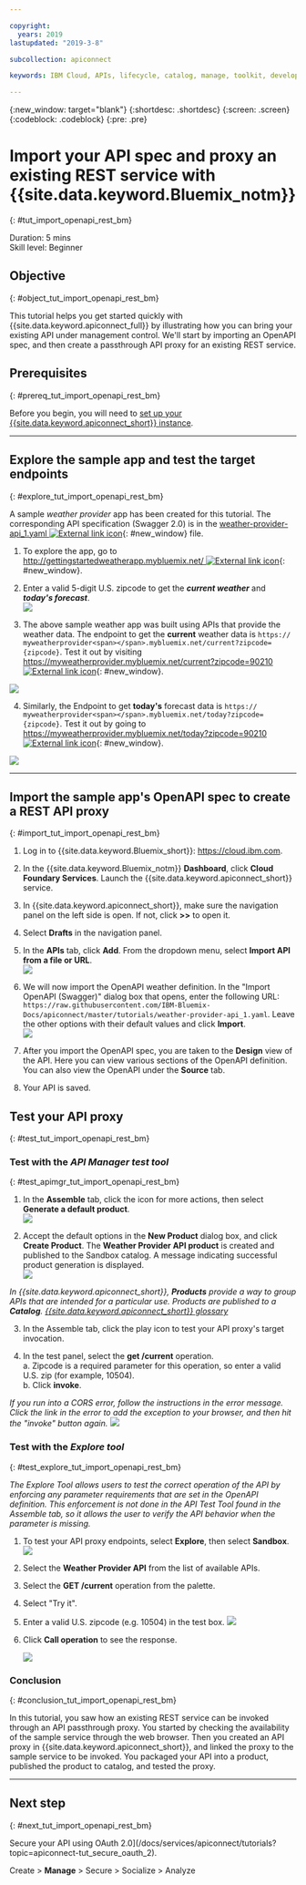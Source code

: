 ```yaml
---

copyright:
  years: 2019
lastupdated: "2019-3-8"

subcollection: apiconnect

keywords: IBM Cloud, APIs, lifecycle, catalog, manage, toolkit, develop, dev portal, tutorial

---
```


{:new_window: target="blank"}
{:shortdesc: .shortdesc}
{:screen: .screen}
{:codeblock: .codeblock}
{:pre: .pre}

# Import your API spec and proxy an existing REST service with {{site.data.keyword.Bluemix_notm}}
{: #tut_import_openapi_rest_bm}

Duration: 5 mins  
Skill level: Beginner  

## Objective
{: #object_tut_import_openapi_rest_bm}

This tutorial helps you get started quickly with {{site.data.keyword.apiconnect_full}} by illustrating how you can bring your existing API under management control. We'll start by importing an OpenAPI spec, and then create a passthrough API proxy for an existing REST service.

## Prerequisites
{: #prereq_tut_import_openapi_rest_bm}

Before you begin, you will need to [set up your {{site.data.keyword.apiconnect_short}} instance](/docs/services/apiconnect/tutorials?topic=apiconnect-tut_prereq_set_up_apic_instance).

---


## Explore the sample app and test the target endpoints
{: #explore_tut_import_openapi_rest_bm}

A sample _weather provider_ app has been created for this tutorial. The corresponding API specification (Swagger 2.0) is in the [weather-provider-api_1.yaml ![External link icon](../icons/launch-glyph.svg "External link icon")](https://raw.githubusercontent.com/IBM-Bluemix-Docs/apiconnect/master/tutorials/weather-provider-api_1.yaml){: #new_window} file.

1. To explore the app, go to [http://gettingstartedweatherapp.mybluemix.net/ ![External link icon](../icons/launch-glyph.svg "External link icon")](http://gettingstartedweatherapp.mybluemix.net/){: #new_window}.  
2. Enter a valid 5-digit U.S. zipcode to get the _**current weather**_ and _**today's forecast**_.  
![](images/explore-weatherapp-1.png)

3. The above sample weather app was built using APIs that provide the weather data. The endpoint to get the **current** weather data is `https:// myweatherprovider<span></span>.mybluemix.net/current?zipcode={zipcode}`. Test it out by visiting [https://myweatherprovider.mybluemix.net/current?zipcode=90210 ![External link icon](../icons/launch-glyph.svg "External link icon")](https://myweatherprovider.mybluemix.net/current?zipcode=90210){: #new_window}.  

  ![](images/explore-weatherapp-2.png)

4. Similarly, the Endpoint to get **today's** forecast data is `https:// myweatherprovider<span></span>.mybluemix.net/today?zipcode={zipcode}`. Test it out by going to [https://myweatherprovider.mybluemix.net/today?zipcode=90210 ![External link icon](../icons/launch-glyph.svg "External link icon")](https://myweatherprovider.mybluemix.net/today?zipcode=90210){: #new_window}.  

  ![](images/explore-weatherapp-3.png)


---

## Import the sample app's OpenAPI spec to create a REST API proxy
{: #import_tut_import_openapi_rest_bm}

1. Log in to {{site.data.keyword.Bluemix_short}}: https://cloud.ibm.com.
2. In the {{site.data.keyword.Bluemix_notm}} **Dashboard**, click **Cloud Foundary Services**. Launch the {{site.data.keyword.apiconnect_short}} service. 
3. In {{site.data.keyword.apiconnect_short}}, make sure the navigation panel on the left side is open. If not, click **>>** to open it.  
4. Select **Drafts** in the navigation panel.   
5. In the **APIs** tab, click **Add**. From the dropdown menu, select **Import API from a file or URL**.  
     ![](images/import-1.png)

6. We will now import the OpenAPI weather definition. In the "Import OpenAPI (Swagger)" dialog box that opens, enter the following URL:
`https://raw.githubusercontent.com/IBM-Bluemix-Docs/apiconnect/master/tutorials/weather-provider-api_1.yaml`. Leave the other options with their default values and click **Import**.  
    ![](images/import-2.png)  

7. After you import the OpenAPI spec, you are taken to the **Design** view of the API. Here you can view various sections of the OpenAPI definition. You can also view the OpenAPI under the **Source** tab.

8. Your API is saved. 


## Test your API proxy
{: #test_tut_import_openapi_rest_bm}

### Test with the _API Manager test tool_
{: #test_apimgr_tut_import_openapi_rest_bm}

1. In the **Assemble** tab, click the icon for more actions, then select **Generate a default product**.  
  ![](images/generate-default-product-3.png)   

2. Accept the default options in the **New Product** dialog box, and click **Create Product**. The **Weather Provider API product** is created and published to the Sandbox catalog. A message indicating successful product generation is displayed.  
  ![](images/generate-default-product-2.png)  


  _In {{site.data.keyword.apiconnect_short}}, **Products** provide a way to group APIs that are intended for a particular use. Products are published to a **Catalog**.  [{{site.data.keyword.apiconnect_short}} glossary](../apic_glossary.html)_

3. In the Assemble tab, click the play icon to test your API proxy's target invocation.

4. In the test panel, select the **get /current** operation.  
    a. Zipcode is a required parameter for this operation, so enter a valid U.S. zip (for example, 10504).  
    b. Click **invoke**.  

_If you run into a CORS error, follow the instructions in the error message. Click the link in the error to add the exception to your browser, and then hit the "invoke" button again._
    ![](images/test-invoke-all.png)


### Test with the _Explore tool_
{: #test_explore_tut_import_openapi_rest_bm}

_The Explore Tool allows users to test the correct operation of the API by enforcing any parameter requirements that are set in the OpenAPI definition. This enforcement is not done in the API Test Tool found in the Assemble tab, so it allows the user to verify the API behavior when the parameter is missing._

1. To test your API proxy endpoints, select **Explore**, then select **Sandbox**.
    ![](images/test-explore-1.png)
2. Select the **Weather Provider API** from the list of available APIs.
3. Select the **GET /current** operation from the palette.
4. Select "Try it".  
5. Enter a valid U.S. zipcode (e.g. 10504) in the test box.
  ![](images/test-explore-2.png)
6. Click **Call operation** to see the response.

    ![](images/test-explore-3h.png)


### Conclusion
{: #conclusion_tut_import_openapi_rest_bm}

In this tutorial, you saw how an existing REST service can be invoked through an API passthrough proxy. You started by checking the availability of the sample service through the web browser. Then you created an API proxy in {{site.data.keyword.apiconnect_short}}, and linked the proxy to the sample service to be invoked. You packaged your API into a product, published the product to catalog, and tested the proxy.

---

## Next step
{: #next_tut_import_openapi_rest_bm}

Secure your API using OAuth 2.0](/docs/services/apiconnect/tutorials?topic=apiconnect-tut_secure_oauth_2).

Create > **Manage** > Secure > Socialize > Analyze

